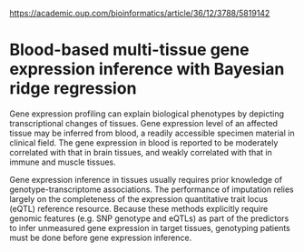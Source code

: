 https://academic.oup.com/bioinformatics/article/36/12/3788/5819142
# Blood-based multi-tissue gene expression inference with Bayesian ridge regression

Gene expression profiling can explain biological phenotypes by depicting transcriptional changes of tissues. Gene expression level of an affected tissue may be inferred from blood, a readily accessible specimen material in clinical field. The gene expression in blood is reported to be moderately correlated with that in brain tissues, and weakly correlated with that in immune and muscle tissues.

Gene expression inference in tissues usually requires prior knowledge of genotype-transcriptome associations. The performance of imputation relies largely on the completeness of the expression quantitative trait locus (eQTL) reference resource. Because these methods explicitly require genomic features (e.g. SNP genotype and eQTLs) as part of the predictors to infer unmeasured gene expression in target tissues, genotyping patients must be done before gene expression inference.